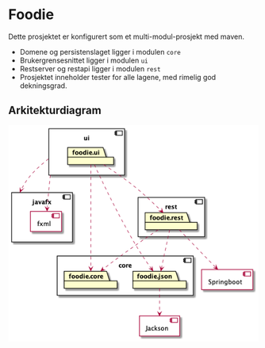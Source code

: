 # Foodie

Dette prosjektet er konfigurert som et multi-modul-prosjekt med maven. 
- Domene og persistenslaget ligger i modulen `core`
- Brukergrensesnittet ligger i modulen `ui`
- Restserver og restapi ligger i modulen `rest`
- Prosjektet inneholder tester for alle lagene, med rimelig god dekningsgrad.

## Arkitekturdiagram

![Arkitektur](architecture.png)
